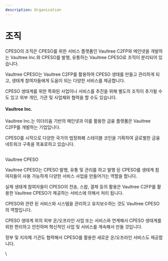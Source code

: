 ```yaml
---
description: Organization
---
```


# 조직

CPESO의 조직은 CPESO를 위한 서비스 플랫폼인 Vaultree C2FP와 메인넷을 개발하는 Vaultree Inc.와 CPESO를 발행, 유통하는 Vaultree CPESO로 조직이 분리되어 있습니다.&#x20;

Vaultree CPESO는 Vaultree C2FP를 활용하여 CPESO 생태를 만들고 관리하게 되고, 생태계 참여자들에게 도움이 되는 다양한 서비스를 제공합니다.

CPESO 생태계를 위한 특화된 사업이나 서비스를 추진을 위해 별도의 조직이 추가될 수도 있고 외부 개인, 기관 및 사업체와 협력을 할 수도 있습니다.



#### Vaultree Inc.

Vaultree Inc.는 이더리움 기반의 메인넷과 이를 활용한 금융 플랫폼은 Vaultree C2FP를 개발하는 기업입니다.&#x20;

CPESO를 시작으로 다양한 국가의 법정화폐 스테이블 코인을 기획하여 글로벌한 금융 네트워크 구축을 목표로하고 있습니다.

\
Vaultree CPESO

Vaultree CPESO는 CPESO 발행, 유통 및 관리를 하고 발행 된 CPESO를 생태계 참여자들이 사용 가능하게 다양한 서비스 사업을 만들어가는 역할을 합니다.

실제 생태계 참여자들이 CPESO의 전송, 스왑, 결제 등의 활용은 Vaultree C2FP를 활용한 Vaultree CPESO가 제공하는 서비스에 의해서 처리 됩니다.&#x20;

CPESO와 관련 된 서비스와 시스템을 관리하고 유지보수하는 것도 Vaultree CPESO의 역할입니다.&#x20;

CPESO 생태계 외의 외부 온/오프라인 사업 또는 서비스와 연계해서 CPESO 생태계를 위한 편리하고 안전하며 혁신적인 사업 및 서비스를 계속해서 만들 것입니다.&#x20;

정부 및 지자체 기관도 협력해서 CPESO를 활용한 새로운 온/오프라인 서비스도 제공합니다.

\





